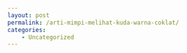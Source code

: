 ```yaml
---
layout: post
permalink: /arti-mimpi-melihat-kuda-warna-coklat/
categories:
    - Uncategorized
---
```


